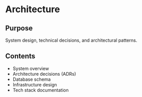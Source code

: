 # Architecture

## Purpose
System design, technical decisions, and architectural patterns.

## Contents
- System overview
- Architecture decisions (ADRs)
- Database schema
- Infrastructure design
- Tech stack documentation
